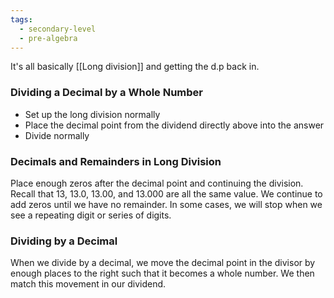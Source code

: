 ```yaml
---
tags:
  - secondary-level
  - pre-algebra
---
```

It's all basically [[Long division]] and getting the d.p back in.

### Dividing a Decimal by a Whole Number

- Set up the long division normally
- Place the decimal point from the dividend directly above into the answer
- Divide normally

### Decimals and Remainders in Long Division

Place enough zeros after the decimal point and continuing the division. Recall that 13, 13.0, 13.00, and 13.000 are all the same value. We continue to add zeros until we have no remainder. In some cases, we will stop when we see a repeating digit or series of digits.

### Dividing by a Decimal

When we divide by a decimal, we move the decimal point in the divisor by enough places to the right such that it becomes a whole number. We then match this movement in our dividend.

